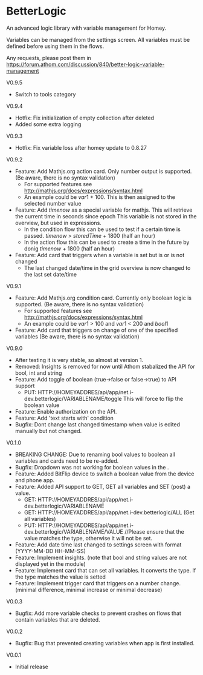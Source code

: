 # BetterLogic
An advanced logic library with variable management for Homey.

Variables can be managed from the settings screen. All variables must be defined before using them in the flows.

Any requests, please post them in https://forum.athom.com/discussion/840/better-logic-variable-management

V0.9.5
* Switch to tools category

V0.9.4
* Hotfix: Fix initialization of empty collection after deleted
* Added some extra logging

V0.9.3
* Hotfix: Fix variable loss after homey update to 0.8.27


V0.9.2
* Feature: Add Mathjs.org action card. Only number output is supported. (Be aware, there is no syntax validation)
    * For supported features see http://mathjs.org/docs/expressions/syntax.html 
	* An example could be $var1$ + 100. This is then assigned to the selected number value
* Feature: Add $timenow$ as a special variable for mathjs. This will retrieve the current time in seconds since epoch This variable is not stored in the overview, but used in expressions.
	* In the condition flow this can be used to test if a certain time is passed. $timenow$ > $storedTime$ + 1800 (half an hour)
    * In the action flow this can be used to create a time in the future by donig $timenow$ + 1800 (half an hour)
* Feature: Add card that triggers when a variable is set but is or is not changed
	* The last changed date/time in the grid overview is now changed to the last set date/time

V0.9.1
* Feature: Add Mathjs.org condition card. Currently only boolean logic is supported. (Be aware, there is no syntax validation)
    * For supported features see http://mathjs.org/docs/expressions/syntax.html 
	* An example could be $var1$ > 100 and $var1$ < 200 and $bool1$
* Feature: Add card that triggers on change of one of the specified variables (Be aware, there is no syntax validation)

V0.9.0
* After testing it is very stable, so almost at version 1.
* Removed: Insights is removed for now until Athom stabalized the API for bool, int and string
* Feature: Add toggle of boolean (true->false or false->true) to API support
    * PUT: HTTP://HOMEYADDRES/api/app/net.i-dev.betterlogic/VARIABLENAME/toggle This will force to flip the boolean value
* Feature: Enable authorization on the API.	   
* Feature: Add 'text starts with' condition
* Bugfix: Dont change last changed timestamp when value is edited manually but not changed.

V0.1.0

* BREAKING CHANGE: Due to renaming bool values to boolean all variables and cards need to be re-added.
* Bugfix: Dropdown was not working for boolean values in the .
* Feature: Added BitFlip device to switch a boolean value from the device and phone app.
* Feature: Added API support to GET, GET all variables and SET (post) a value.
	* GET: HTTP://HOMEYADDRES/api/app/net.i-dev.betterlogic/VARIABLENAME
	* GET: HTTP://HOMEYADDRES/api/app/net.i-dev.betterlogic/ALL (Get all variables)
	* PUT: HTTP://HOMEYADDRES/api/app/net.i-dev.betterlogic/VARIABLENAME/VALUE  //Please ensure that the value matches the type, otherwise it will not be set.
* Feature: Add date time last changed to settings screen with format (YYYY-MM-DD HH-MM-SS)
* Feature: Implement insights. (note that bool and string values are not displayed yet in the module)
* Feature: Implement card that can set all variables. It converts the type. If the type matches the value is setted
* Feature: Implement trigger card that triggers on a number change. (minimal difference, minimal increase or minimal decrease)

V0.0.3
* Bugfix: Add more variable checks to prevent crashes on flows that contain variables that are deleted.

V0.0.2
* Bugfix: Bug that prevented creating variables when app is first installed. 

V0.0.1
* Initial release
